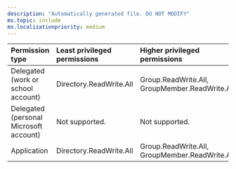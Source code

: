 ```yaml
---
description: "Automatically generated file. DO NOT MODIFY"
ms.topic: include
ms.localizationpriority: medium
---
```


|Permission type|Least privileged permissions|Higher privileged permissions|
|:---|:---|:---|
|Delegated (work or school account)|Directory.ReadWrite.All|Group.ReadWrite.All, GroupMember.ReadWrite.All|
|Delegated (personal Microsoft account)|Not supported.|Not supported.|
|Application|Directory.ReadWrite.All|Group.ReadWrite.All, GroupMember.ReadWrite.All|

